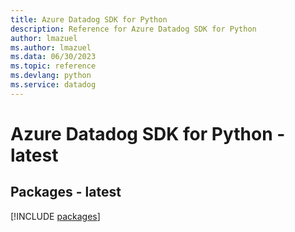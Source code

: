 ```yaml
---
title: Azure Datadog SDK for Python
description: Reference for Azure Datadog SDK for Python
author: lmazuel
ms.author: lmazuel
ms.data: 06/30/2023
ms.topic: reference
ms.devlang: python
ms.service: datadog
---
```

# Azure Datadog SDK for Python - latest
## Packages - latest
[!INCLUDE [packages](datadog-index.md)]